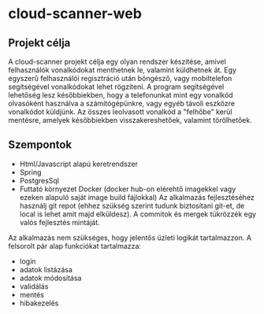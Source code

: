 # cloud-scanner-web

## Projekt célja
A cloud-scanner projekt célja egy olyan rendszer készítése, amivel felhasználók vonalkódokat menthetnek le, valamint küldhetnek át. Egy egyszerű felhasználói regisztráció után böngésző, vagy mobiltelefon segítségével vonalkódokat lehet rögzíteni. A program segítségével lehetőség lesz későbbiekben, hogy a telefonunkat mint egy vonalkód olvasóként használva a számítógépünkre, vagy egyéb távoli eszközre vonalkódot küldjünk. Az összes leolvasott vonalkód a "felhőbe" kerül mentésre, amelyek későbbiekben visszakereshetőek, valamint törölhetőek.

## Szempontok
+ Html/Javascript alapú keretrendszer
+ Spring
+ PostgresSql
+ Futtató környezet Docker (docker hub-on elérehtő imagekkel vagy ezeken alapuló saját image build fájlokkal)
 Az alkalmazás fejlesztéséhez használj git repot (ehhez szükség szerint tudunk biztosítani git-et, de local is lehet amit majd elküldesz). A commitok és mergek tükrözzék egy valós fejlesztés mintáját.

Az alkalmazás nem szükséges, hogy jelentős üzleti logikát tartalmazzon. A felsorolt pár alap funkciókat tartalmazza:
* login
* adatok listázása
* adatok módosítása
* validálás
* mentés
* hibakezelés
